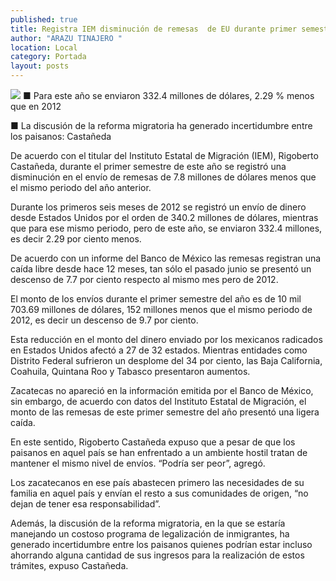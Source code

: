 ```yaml
---
published: true
title: Registra IEM disminución de remesas  de EU durante primer semestre del año
author: "ARAZU TINAJERO "
location: Local
category: Portada
layout: posts
---
```


![](http://i.imgur.com/YfbCV9jm.jpg)
■ Para este año se enviaron 332.4 millones de dólares, 2.29 %  menos que en 2012

■ La discusión de la reforma migratoria ha generado incertidumbre entre los paisanos: Castañeda

De acuerdo con el titular del Instituto Estatal de Migración (IEM), Rigoberto Castañeda, durante el primer semestre de este año se registró una disminución en el envío de remesas de 7.8 millones de dólares menos que el mismo periodo del año anterior.

Durante los primeros seis meses de 2012 se registró un envío de dinero desde Estados Unidos por el orden de 340.2 millones de dólares, mientras que para ese mismo periodo, pero de este año, se enviaron 332.4 millones, es decir 2.29 por ciento menos.

De acuerdo con un informe del Banco de México las remesas registran una caída libre desde hace 12 meses, tan sólo el pasado junio se presentó un descenso de 7.7 por ciento respecto al mismo mes pero de 2012.

El monto de los envíos durante el primer semestre del año es de 10 mil 703.69 millones de dólares, 152 millones menos que el mismo periodo de 2012, es decir un descenso de 9.7 por ciento.

Esta reducción en el monto del dinero enviado por los mexicanos radicados en Estados Unidos afectó a 27 de 32 estados. Mientras entidades como Distrito Federal sufrieron un desplome del 34 por ciento, las Baja California, Coahuila, Quintana Roo y Tabasco presentaron aumentos.

Zacatecas no apareció en la información emitida por el Banco de México, sin embargo, de acuerdo con datos del Instituto Estatal de Migración, el monto de las remesas de este primer semestre del año presentó una ligera caída.

En este sentido, Rigoberto Castañeda expuso que a pesar de que los paisanos en aquel país se han enfrentado a un ambiente hostil tratan de mantener el mismo nivel de envíos. “Podría ser peor”, agregó.

Los zacatecanos en ese país abastecen primero las necesidades de su familia en aquel país y envían el resto a sus comunidades de origen, “no dejan de tener esa responsabilidad”. 

Además, la discusión de la reforma migratoria, en la que se estaría manejando un costoso programa de legalización de inmigrantes, ha generado incertidumbre entre los paisanos quienes podrían estar incluso ahorrando alguna cantidad de sus ingresos para la realización de estos trámites, expuso Castañeda.
